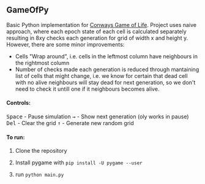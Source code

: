 ## GameOfPy

Basic Python implementation for [Conways Game of Life](https://en.wikipedia.org/wiki/Conway%27s_Game_of_Life  "Conway's Game of Life"). 
Project uses naive approach, where each epoch state of each cell is calculated separately resulting in 8*x*y checks each generation for grid of width x and height y. However, there are some minor improvements:
- Cells "Wrap around", i.e. cells in the leftmost column have neighbours in the rightmost column 
- Number of checks made each generation is reduced through mantaining list of cells that might change, i.e. we know for certain that dead cell with no alive neighbours will stay dead for next generation, so we don't need to check it untill one if it neighbours becomes alive. 

#### Controls:
<kbd>Space</kbd> - Pause simulation
<kbd>→</kbd> - Show next generation (oly works in pause)
<kbd>Del</kbd> - Clear the grid
<kbd>↑</kbd> - Generate new random grid

#### To run:

1. Clone the repository

2. Install pygame with `pip install -U pygame --user`

3. run `python main.py`
